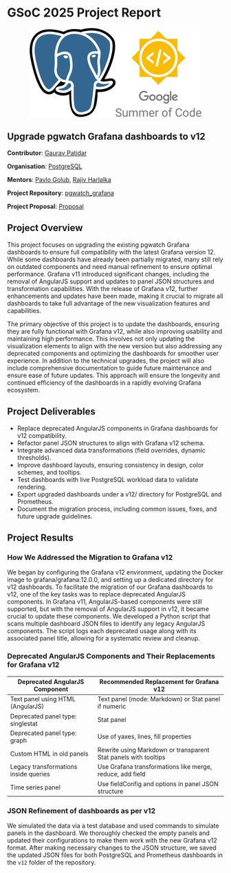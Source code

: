 # GSoC 2025 Project Report
<div align="center">
<img src="./Blogs/postgresql.png" width="200"/><img src="./Blogs/gsoc.png" width="200"/> 
</div>

## Upgrade pgwatch Grafana dashboards to v12

**Contributor**: [Gaurav Patidar](https://github.com/Gaurav05082002)

**Organisation**: [PostgreSQL](https://postgresql.org)

**Mentors**: [Pavlo Golub](https://github.com/pashagolub), [Rajiv Harlalka](https://github.com/rajivharlalka)

**Project Repository**: [pgwatch_grafana](https://github.com/cybertec-postgresql/pgwatch/tree/master)

**Project Proposal**: [Proposal](https://github.com/Gaurav05082002/PostgreSQL_GSOC/blob/main/GSoC%E2%80%9925%20Proposal%20PostgreSQL%20upgrade%20grafana%20dashboards%20to%20v11.pdf)

## Project Overview

This project focuses on upgrading the existing pgwatch Grafana dashboards to ensure full compatibility with the latest Grafana version 12. While some dashboards have already been partially migrated, many still rely on outdated components and need manual refinement to ensure optimal performance. Grafana v11 introduced significant changes, including the removal of AngularJS support and updates to panel JSON structures and transformation capabilities. With the release of Grafana v12, further enhancements and updates have been made, making it crucial to migrate all dashboards to take full advantage of the new visualization features and capabilities.

The primary objective of this project is to update the dashboards, ensuring they are fully functional with Grafana v12, while also improving usability and maintaining high performance. This involves not only updating the visualization elements to align with the new version but also addressing any deprecated components and optimizing the dashboards for smoother user experience. In addition to the technical upgrades, the project will also include comprehensive documentation to guide future maintenance and ensure ease of future updates. This approach will ensure the longevity and continued efficiency of the dashboards in a rapidly evolving Grafana ecosystem.

## Project Deliverables

- Replace deprecated AngularJS components in Grafana dashboards for v12 compatibility.
- Refactor panel JSON structures to align with Grafana v12 schema.
- Integrate advanced data transformations (field overrides, dynamic thresholds).
- Improve dashboard layouts, ensuring consistency in design, color schemes, and tooltips.
- Test dashboards with live PostgreSQL workload data to validate rendering.
- Export upgraded dashboards under a v12/ directory for PostgreSQL and Prometheus.
- Document the migration process, including common issues, fixes, and future upgrade guidelines.

## Project Results

### How We Addressed the Migration to Grafana v12
We began by configuring the Grafana v12 environment, updating the Docker image to grafana/grafana:12.0.0, and setting up a dedicated directory for v12 dashboards. 
To facilitate the migration of our Grafana dashboards to v12, one of the key tasks was to replace deprecated AngularJS components. In Grafana v11, AngularJS-based components were still supported, but with the removal of AngularJS support in v12, it became crucial to update these components. We developed a Python script that scans multiple dashboard JSON files to identify any legacy AngularJS components. The script logs each deprecated usage along with its associated panel title, allowing for a systematic review and cleanup.

### Deprecated AngularJS Components and Their Replacements for Grafana v12

| Deprecated AngularJS Component        | Recommended Replacement for Grafana v12                               |
|--------------------------------------|----------------------------------------------------------------------|
| Text panel using HTML (AngularJS)    | Text panel (mode: Markdown) or Stat panel if numeric                  |
| Deprecated panel type: singlestat    | Stat panel                                                          |
| Deprecated panel type: graph         | Use of yaxes, lines, fill properties                                 |
| Custom HTML in old panels            | Rewrite using Markdown or transparent Stat panels with tooltips     |
| Legacy transformations inside queries| Use Grafana transformations like merge, reduce, add field           |
| Time series panel                    | Use fieldConfig and options in panel JSON structure                  |

###  JSON Refinement of dashboards as per v12 

We simulated the data via a test database and used commands to simulate panels in the dashboard. We thoroughly checked the empty panels and updated their configurations to make them work with the new Grafana v12 format. After making necessary changes to the JSON structure, we saved the updated JSON files for both PostgreSQL and Prometheus dashboards in the `v12` folder of the repository.

